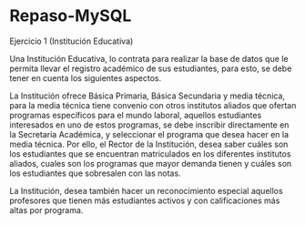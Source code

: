 # Repaso-MySQL

Ejercicio 1 (Institución Educativa)
 
Una Institución Educativa, lo contrata para realizar la base de datos que le permita llevar el registro académico de sus estudiantes, para esto, se debe tener en cuenta los siguientes aspectos.

La Institución ofrece Básica Primaria, Básica Secundaria y media técnica, para la media técnica tiene convenio con otros institutos aliados que ofertan programas específicos para el mundo laboral, aquellos estudiantes interesados en uno de estos programas, se debe inscribir directamente en la Secretaria Académica, y seleccionar el programa que desea hacer en la media técnica. Por ello, el Rector de la Institución, desea saber cuáles son los estudiantes que se encuentran matriculados en los diferentes institutos aliados, cuales son los programas que mayor demanda tienen y cuáles son los estudiantes que sobresalen con las notas.

La Institución, desea también hacer un reconocimiento especial aquellos profesores que tienen más estudiantes activos y con calificaciones más altas por programa.
